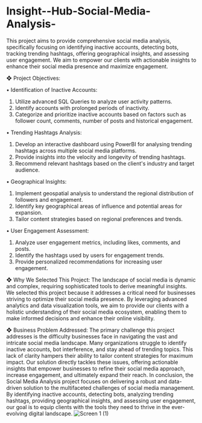 # Insight--Hub-Social-Media-Analysis-
This project aims to provide comprehensive social media analysis, specifically focusing on identifying inactive accounts, detecting bots, tracking trending hashtags, offering geographical insights, and assessing user engagement. We aim to empower our clients with actionable insights to enhance their social media presence and maximize engagement.

❖ Project Objectives:

• Identification of Inactive Accounts:
1. Utilize advanced SQL Queries to analyze user activity patterns.
2. Identify accounts with prolonged periods of inactivity.
3. Categorize and prioritize inactive accounts based on factors such as
follower count, comments, number of posts and historical engagement.

• Trending Hashtags Analysis:
1. Develop an interactive dashboard using PowerBI for analysing trending
hashtags across multiple social media platforms.
2. Provide insights into the velocity and longevity of trending hashtags.
3. Recommend relevant hashtags based on the client's industry and target
audience.

• Geographical Insights:
1. Implement geospatial analysis to understand the regional distribution of
followers and engagement.
2. Identify key geographical areas of influence and potential areas for
expansion.
3. Tailor content strategies based on regional preferences and trends.

• User Engagement Assessment:
1. Analyze user engagement metrics, including likes, comments, and posts.
2. Identify the hashtags used by users for engagement trends.
3. Provide personalized recommendations for increasing user engagement.


❖ Why We Selected This Project:
The landscape of social media is dynamic and complex, requiring sophisticated
tools to derive meaningful insights. We selected this project because it addresses
a critical need for businesses striving to optimize their social media presence. By
leveraging advanced analytics and data visualization tools, we aim to provide our
clients with a holistic understanding of their social media ecosystem, enabling
them to make informed decisions and enhance their online visibility.


❖ Business Problem Addressed:
The primary challenge this project addresses is the difficulty businesses face in
navigating the vast and intricate social media landscape. Many organizations
struggle to identify inactive accounts, bot interference, and stay ahead of trending
topics. This lack of clarity hampers their ability to tailor content strategies for
maximum impact. Our solution directly tackles these issues, offering actionable
insights that empower businesses to refine their social media approach, increase
engagement, and ultimately expand their reach.
In conclusion, the Social Media Analysis project focuses on delivering a robust
and data-driven solution to the multifaceted challenges of social media
management. By identifying inactive accounts, detecting bots, analyzing trending
hashtags, providing geographical insights, and assessing user engagement, our
goal is to equip clients with the tools they need to thrive in the ever-evolving
digital landscape.
![Screen 1 (1)](https://github.com/Saarthakj/Insight--Hub-Social-Media-Analysis-/assets/70252810/dfd57e74-b74c-4150-b237-55586bea7b3c)
